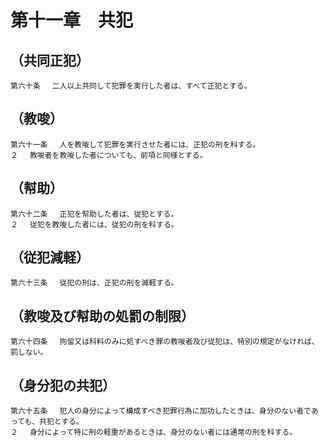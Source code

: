 # 第十一章　共犯

## （共同正犯）
```
第六十条 　二人以上共同して犯罪を実行した者は、すべて正犯とする。
```
## （教唆）
```
第六十一条 　人を教唆して犯罪を実行させた者には、正犯の刑を科する。
２ 　教唆者を教唆した者についても、前項と同様とする。
```
## （幇助）
```
第六十二条 　正犯を幇助した者は、従犯とする。
２ 　従犯を教唆した者には、従犯の刑を科する。
```
## （従犯減軽）
```
第六十三条 　従犯の刑は、正犯の刑を減軽する。
```
## （教唆及び幇助の処罰の制限）
```
第六十四条 　拘留又は科料のみに処すべき罪の教唆者及び従犯は、特別の規定がなければ、罰しない。
```
## （身分犯の共犯）
```
第六十五条 　犯人の身分によって構成すべき犯罪行為に加功したときは、身分のない者であっても、共犯とする。
２ 　身分によって特に刑の軽重があるときは、身分のない者には通常の刑を科する。
```
